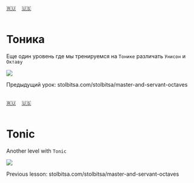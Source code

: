 <span id="ru"><a href='#ru'>🇷🇺</a> &nbsp;&nbsp;&nbsp;<a href='#en'>🇺🇸</a> &nbsp;&nbsp;&nbsp;</span><br><br>

# Тоника

Еще один уровень где мы тренируемся на `Тонике` различать `Унисон` и `Октаву` 

![](https://github.com/stolbitsa/stolbitsa/assets/149964365/e0383da1-7e64-4803-9710-e7466046693b)

Предыдущий урок: stolbitsa.com/stolbitsa/master-and-servant-octaves<br><br>

<span id="en"><a href='#ru'>🇷🇺</a> &nbsp;&nbsp;&nbsp;<a href='#en'>🇺🇸</a> &nbsp;&nbsp;&nbsp;</span><br><br>

# Tonic
Another level with `Tonic`

![](https://github.com/stolbitsa/stolbitsa/assets/149964365/e0383da1-7e64-4803-9710-e7466046693b)

Previous lesson: stolbitsa.com/stolbitsa/master-and-servant-octaves<br><br>

